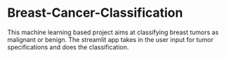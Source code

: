# Breast-Cancer-Classification
This machine learning based project aims at classifying breast tumors as malignant or benign.
The streamlit app takes in the user input for tumor specifications and does the classification.
